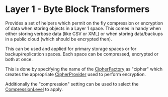 # Layer 1 - Byte Block Transformers

Provides a set of helpers which permit on the fly compression or encryption of data when storing
objects in a Layer 1 space. This comes in handy when either storing verbose data (like CSV or XML)
or when storing data/backups in a public cloud (which should be encrypted then).

This can be used and applied for primary storage spaces or for backup/replication spaces. Each
space can be compressed, encrypted or both at once.

This is done by specifying the name of the [CipherFactory](CipherFactory.java) as "cipher" which 
creates the appropriate [CipherProvider](CipherProvider.java) used to perform encryption.

Additionally the "compression" setting can be used to select the [CompressionLevel](CompressionLevel.java)
to apply.
